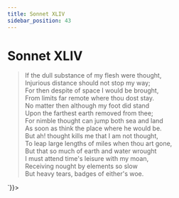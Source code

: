 ```yaml
---
title: Sonnet XLIV
sidebar_position: 43
---
```

<div dangerouslySetInnerHTML={{__html: `<div><HTML><HEAD><TITLE>Sonnet XLIV</TITLE></HEAD>
<BODY><H1>Sonnet XLIV</H1>

<BLOCKQUOTE>If the dull substance of my flesh were thought,<BR>
Injurious distance should not stop my way;<BR>
For then despite of space I would be brought,<BR>
From limits far remote where thou dost stay.<BR>
No matter then although my foot did stand<BR>
Upon the farthest earth removed from thee;<BR>
For nimble thought can jump both sea and land<BR>
As soon as think the place where he would be.<BR>
But ah! thought kills me that I am not thought,<BR>
To leap large lengths of miles when thou art gone,<BR>
But that so much of earth and water wrought<BR>
I must attend time's leisure with my moan,<BR>
  Receiving nought by elements so slow<BR>
  But heavy tears, badges of either's woe.<BR>
</BLOCKQUOTE>

</BODY></HTML>
</div>`}}></div>